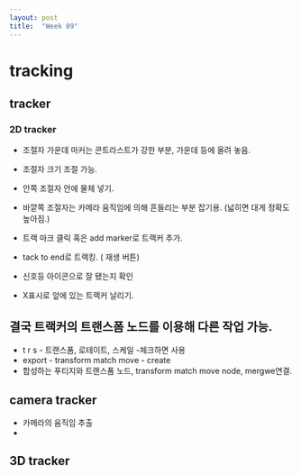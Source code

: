 ```yaml
---
layout: post
title:  "Week 09"
---
```


# tracking  

## tracker  

### 2D tracker

- 조절자 가운데 마커는 콘트라스트가 강한 부분, 가운데 등에 올려 놓음.
- 조절자 크기 조절 가능.
- 안쪽 조절자 안에 물체 넣기.
- 바깥쪽 조절자는 카메라 움직임에 의해 흔들리는 부분 잡기용.  (넓히면 대게 정확도 높아짐.)


- 트랙 마크 클릭 혹은 add marker로 트랙커 추가.
- tack to end로 트랙킹. ( 재생 버튼)
- 신호등 아이콘으로 잘 됐는지 확인
- X표시로 앞에 있는 트랙커 날리기.

## 결국 트랙커의 트랜스폼 노드를 이용해 다른 작업 가능.  

- t r s - 트랜스폼, 로테이트, 스케일  -체크하면 사용  
- export - transform match move - create  
- 합성하는 푸티지와 트랜스폼 노드, transform match move node, mergwe연결.  

## camera tracker   

- 카메라의 움직임 추출  
- 


## 3D tracker
